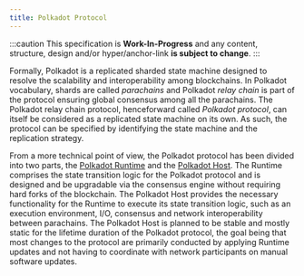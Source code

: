 ```yaml
---
title: Polkadot Protocol
---
```

:::caution
This specification is **Work-In-Progress** and any content, structure, design and/or hyper/anchor-link **is subject to change**.
:::

Formally, Polkadot is a replicated sharded state machine designed to resolve the scalability and interoperability among blockchains. In Polkadot vocabulary, shards are called *parachains* and Polkadot *relay chain* is part of the protocol ensuring global consensus among all the parachains. The Polkadot relay chain protocol, henceforward called *Polkadot protocol*, can itself be considered as a replicated state machine on its own. As such, the protocol can be specified by identifying the state machine and the replication strategy.

From a more technical point of view, the Polkadot protocol has been divided into two parts, the [Polkadot Runtime](part-polkadot-runtime) and the [Polkadot Host](part-polkadot-host). The Runtime comprises the state transition logic for the Polkadot protocol and is designed and be upgradable via the consensus engine without requiring hard forks of the blockchain. The Polkadot Host provides the necessary functionality for the Runtime to execute its state transition logic, such as an execution environment, I/O, consensus and network interoperability between parachains. The Polkadot Host is planned to be stable and mostly static for the lifetime duration of the Polkadot protocol, the goal being that most changes to the protocol are primarily conducted by applying Runtime updates and not having to coordinate with network participants on manual software updates.

